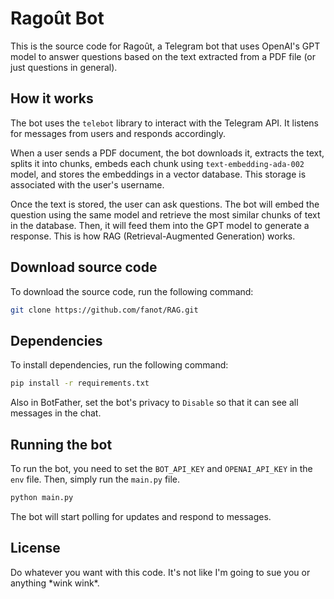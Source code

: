 # Ragoût Bot

This is the source code for Ragoût, a Telegram bot that uses OpenAI's GPT model to answer questions based on the text extracted from a PDF file (or just questions in general).

## How it works

The bot uses the `telebot` library to interact with the Telegram API. It listens for messages from users and responds accordingly.

When a user sends a PDF document, the bot downloads it, extracts the text, splits it into chunks, embeds each chunk using `text-embedding-ada-002` model, and stores the embeddings in a vector database. This storage is associated with the user's username.

Once the text is stored, the user can ask questions. The bot will embed the question using the same model and retrieve the most similar chunks of text in the database. Then, it will feed them into the GPT model to generate a response. This is how RAG (Retrieval-Augmented Generation) works.


## Download source code

To download the source code, run the following command:

```bash
git clone https://github.com/fanot/RAG.git
```

## Dependencies

To install dependencies, run the following command:

```bash
pip install -r requirements.txt
```
Also in BotFather, set the bot's privacy to `Disable` so that it can see all messages in the chat.

## Running the bot

To run the bot, you need to set the `BOT_API_KEY` and `OPENAI_API_KEY` in the `env` file. Then, simply run the `main.py` file.

```bash
python main.py
```

The bot will start polling for updates and respond to messages.

## License

Do whatever you want with this code. It's not like I'm going to sue you or anything \*wink wink\*.



